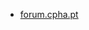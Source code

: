 - [forum.cpha.pt](https://forum.cpha.pt/t/integrar-contadores-inteligentes-da-edp-em-home-assistant/4953/)

